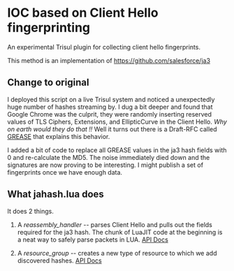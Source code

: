 IOC based on Client Hello fingerprinting 
======================

An experimental Trisul plugin for collecting client hello fingerprints. 

This method is an implementation of https://github.com/salesforce/ja3  

Change to original 
------
I deployed this script on a live Trisul system and noticed a unexpectedly huge number of hashes streaming by.  I dug a bit deeper and found that  Google Chrome was the culprit, they were randomly inserting reserved values of TLS Ciphers, Extensions, and EllipticCurve  in the Client Hello.  *Why on earth would they do that !!*  Well it turns out there is a Draft-RFC called [GREASE](https://tools.ietf.org/html/draft-davidben-tls-grease-01) 
that explains this behavior.

I added a bit of code to replace all GREASE values in the ja3 hash fields with 0 and re-calculate the MD5. The noise immediately died down and the signatures are now proving to be interesting. I might publish a set of fingerprints once we have enough data. 

What jahash.lua does 
--------------

It does 2 things.

1. A *reassembly_handler*  -- parses Client Hello and pulls out the fields required for the ja3 hash.  The chunk of LuaJIT code at the beginning is a neat way to safely parse packets in LUA.   [API Docs](https://www.trisul.org/docs/lua/reassembly.html)

2. A *resource_group*  -- creates a new type of resource to which we add discovered hashes.  [API Docs](https://www.trisul.org/docs/lua/resource_group.html) 


